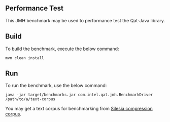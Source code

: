 ## Performance Test
This JMH benchmark may be used to performance test the Qat-Java library.

## Build
To build the benchmark, execute the below command:
```
mvn clean install
```

## Run
To run the benchmark, use the below command:

```
java -jar target/benchmarks.jar com.intel.qat.jmh.BenchmarkDriver /path/to/a/text-corpus
```

You may get a text corpus for benchmarking from [Silesia compression corpus](https://sun.aei.polsl.pl//~sdeor/index.php?page=silesia). 
